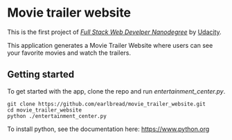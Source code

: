 # Movie trailer website

This is the first project of
[*Full Stack Web Develper Nanodegree*][1]
by [Udacity][2].

This application generates a Movie Trailer Website where users can see your favorite movies and watch the trailers.

## Getting started

To get started with the app, clone the repo and run *entertainment_center.py*.

    git clone https://github.com/earlbread/movie_trailer_website.git
    cd movie_trailer_website
    python ./entertainment_center.py


To install python, see the documentation here: https://www.python.org

[1]: http://www.udacity.com/course/full-stack-web-developer-nanodegree--nd004
[2]: http://www.udacity.com/
